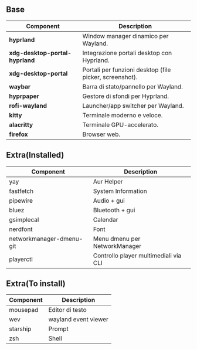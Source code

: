 ## Base

| Component                       | Description                                             |
|---------------------------------|---------------------------------------------------------|
| **hyprland**                    | Window manager dinamico per Wayland.                    |
| **xdg-desktop-portal-hyprland** | Integrazione portali desktop con Hyprland.              |
| **xdg-desktop-portal**          | Portali per funzioni desktop (file picker, screenshot). |
| **waybar**                      | Barra di stato/pannello per Wayland.                    |
| **hyprpaper**                   | Gestore di sfondi per Hyprland.                         |
| **rofi-wayland**                | Launcher/app switcher per Wayland.                      |
| **kitty**                       | Terminale moderno e veloce.                             |
| **alacritty**                   | Terminale GPU-accelerato.                               |
| **firefox**                     | Browser web.                                            |

## Extra(Installed)

| Component                | Description                           |
|--------------------------|---------------------------------------|
| yay                      | Aur Helper                            |
| fastfetch                | System Information                    |
| pipewire                 | Audio + gui                           |
| bluez                    | Bluetooth + gui                       |
| gsimplecal               | Calendar                              |
| nerdfont                 | Font                                  |
| networkmanager-dmenu-git | Menu dmenu per NetworkManager         |
| playerctl                | Controllo player multimediali via CLI |

## Extra(To install)

| Component | Description          |
|-----------|----------------------|
| mousepad  | Editor di testo      |
| wev       | wayland event viewer |
| starship  | Prompt               |
| zsh       | Shell                |

